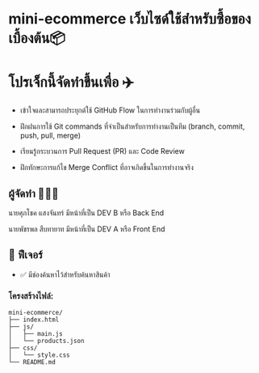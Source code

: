 # mini-ecommerce เว็บไซด์ใช้สำหรับซื้อของเบื้องต้น📦

# โปรเจ็กนี้จัดทำขึ้นเพื่อ ✈️
* เข้าใจและสามารถประยุกต์ใช้ GitHub Flow ในการทำงานร่วมกับผู้อื่น

* ฝึกฝนการใช้ Git commands ที่จำเป็นสำหรับการทำงานเป็นทีม (branch, commit, push, pull, merge)

* เรียนรู้กระบวนการ Pull Request (PR) และ Code Review

* ฝึกทักษะการแก้ไข Merge Conflict ที่อาจเกิดขึ้นในการทำงานจริง
## ผู้จัดทำ 🧑‍🤝‍🧑
นายศุภโชค แสงจันทร์ มีหน้าที่เป็น DEV B หรือ Back End

นายพัชรพล  สืบทายาท มีหน้าที่เป็น DEV A หรือ Front End

## 🚀 ฟีเจอร์
- ✅ มีช่องค้นหาไว้สำหรับค้นหาสินค้า

### โครงสร้างไฟล์:
```
mini-ecommerce/
├── index.html
├── js/
│   ├── main.js
│   └── products.json
├── css/
│   └── style.css
└── README.md
```
